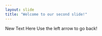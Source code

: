 ```yaml
---
layout: slide 
title: "Welcome to our second slide!"
---
```

New Text Here
Use the left arrow to go back!
